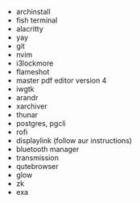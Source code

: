 - archinstall
- fish terminal
- alacritty
- yay
- git
- nvim
- i3lockmore
- flameshot
- master pdf editor version 4
- iwgtk
- arandr
- xarchiver
- thunar
- postgres, pgcli
- rofi
- displaylink (follow aur instructions)
- bluetooth manager
- transmission
- qutebrowser
- glow
- zk
- exa
